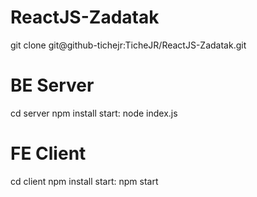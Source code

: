 # ReactJS-Zadatak

git clone git@github-tichejr:TicheJR/ReactJS-Zadatak.git

# BE Server
cd server
npm install
start: node index.js

# FE Client
cd client
npm install
start: npm start
